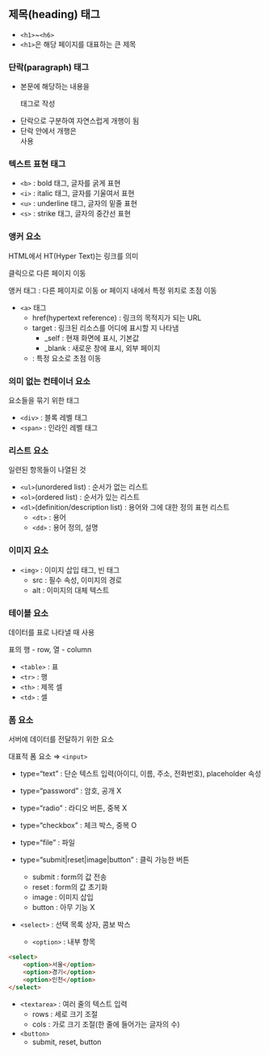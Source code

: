 ## 제목(heading) 태그

- `<h1>`~`<h6>`
- `<h1>`은 해당 페이지를 대표하는 큰 제목

### 단락(paragraph) 태그

- 본문에 해당하는 내용을 <p> 태그로 작성
- 단락으로 구분하여 자연스럽게 개행이 됨
- 단락 안에서 개행은 <br> 사용

### 텍스트 표현 태그

- `<b>` : bold 태그, 글자를 굵게 표현
- `<i>` : italic 태그, 글자를 기울여서 표현
- `<u>` : underline 태그, 글자의 밑줄 표현
- `<s>` : strike 태그, 글자의 중간선 표현

### 앵커 요소

HTML에서 HT(Hyper Text)는 링크를 의미

클릭으로 다른 페이지 이동

앵커 태그 : 다른 페이지로 이동 or 페이지 내에서 특정 위치로 초점 이동

- `<a>` 태그
    - href(hypertext reference) : 링크의 목적지가 되는 URL
    - target : 링크된 리소스를 어디에 표시할 지 나타냄
        - _self : 현재 화면에 표시, 기본값
        - _blank : 새로운 창에 표시, 외부 페이지
    - <a href = “#id”> </a> : 특정 요소로 초점 이동

### 의미 없는 컨테이너 요소

요소들을 묶기 위한 태그

- `<div>` : 블록 레벨 태그
- `<span>` : 인라인 레벨 태그

### 리스트 요소

일련된 항목들이 나열된 것

- `<ul>`(unordered list) : 순서가 없는 리스트
- `<ol>`(ordered list) : 순서가 있는 리스트
- `<dl>`(definition/description list) : 용어와 그에 대한 정의 표현 리스트
    - `<dt>` : 용어
    - `<dd>` : 용어 정의, 설명

### 이미지 요소

- `<img>` : 이미지 삽입 태그, 빈 태그
    - src : 필수 속성, 이미지의 경로
    - alt : 이미지의 대체 텍스트

### 테이블 요소

데이터를 표로 나타낼 때 사용

표의 행 - row, 열 - column

- `<table>` : 표
- `<tr>` : 행
- `<th>` : 제목 셀
- `<td>` :  셀

### 폼 요소

서버에 데이터를 전달하기 위한 요소

대표적 폼 요소 ⇒ `<input>`

- type=“text” : 단순 텍스트 입력(아이디, 이름, 주소, 전화번호), placeholder 속성
- type=“password” : 암호, 공개 X
- type=“radio” : 라디오 버튼, 중복 X
- type=“checkbox” : 체크 박스, 중복 O
- type=“file” : 파일
- type=“submit|reset|image|button” : 클릭 가능한 버튼
    - submit : form의 값 전송
    - reset : form의 값 초기화
    - image : 이미지 삽입
    - button : 아무 기능 X

- `<select>` : 선택 목록 상자, 콤보 박스
    - `<option>` : 내부 항목

```html
<select>
	<option>서울</option>
	<option>경기</option>
	<option>인천</option>
</select>
```

- `<textarea>` : 여러 줄의 텍스트 입력
    - rows : 세로 크기 조절
    - cols : 가로 크기 조절(한 줄에 들어가는 글자의 수)
- `<button>`
    - submit, reset, button